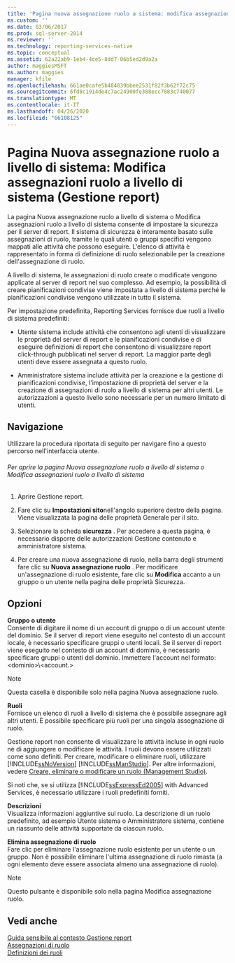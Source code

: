 ```yaml
---
title: 'Pagina nuova assegnazione ruolo a sistema: modifica assegnazioni ruolo a sistema (Gestione report) | Microsoft Docs'
ms.custom: ''
ms.date: 03/06/2017
ms.prod: sql-server-2014
ms.reviewer: ''
ms.technology: reporting-services-native
ms.topic: conceptual
ms.assetid: 62a22ab9-1eb4-4ce5-8dd7-06b5ed2d9a2a
author: maggiesMSFT
ms.author: maggies
manager: kfile
ms.openlocfilehash: 661ae0cafe5b484839bbee2531f82f3b62f72c75
ms.sourcegitcommit: 6fd8c1914de4c7ac24900fe388ecc7883c740077
ms.translationtype: MT
ms.contentlocale: it-IT
ms.lasthandoff: 04/26/2020
ms.locfileid: "66108125"
---
```

# <a name="new-system-role-assignments-edit-system-role-assignments-page-report-manager"></a>Pagina Nuova assegnazione ruolo a livello di sistema: Modifica assegnazioni ruolo a livello di sistema (Gestione report)
  La pagina Nuova assegnazione ruolo a livello di sistema o Modifica assegnazioni ruolo a livello di sistema consente di impostare la sicurezza per il server di report. Il sistema di sicurezza è interamente basato sulle assegnazioni di ruolo, tramite le quali utenti o gruppi specifici vengono mappati alle attività che possono eseguire. L'elenco di attività è rappresentato in forma di definizione di ruolo selezionabile per la creazione dell'assegnazione di ruolo.  
  
 A livello di sistema, le assegnazioni di ruolo create o modificate vengono applicate al server di report nel suo complesso. Ad esempio, la possibilità di creare pianificazioni condivise viene impostata a livello di sistema perché le pianificazioni condivise vengono utilizzate in tutto il sistema.  
  
 Per impostazione predefinita, Reporting Services fornisce due ruoli a livello di sistema predefiniti:  
  
-   Utente sistema include attività che consentono agli utenti di visualizzare le proprietà del server di report e le pianificazioni condivise e di eseguire definizioni di report che consentono di visualizzare report click-through pubblicati nel server di report. La maggior parte degli utenti deve essere assegnata a questo ruolo.  
  
-   Amministratore sistema include attività per la creazione e la gestione di pianificazioni condivise, l'impostazione di proprietà del server e la creazione di assegnazioni di ruolo a livello di sistema per altri utenti. Le autorizzazioni a questo livello sono necessarie per un numero limitato di utenti.  
  
## <a name="navigation"></a>Navigazione  
 Utilizzare la procedura riportata di seguito per navigare fino a questo percorso nell'interfaccia utente.  
  
###### <a name="to-open-the-new-system-role-assignments-or-edit-system-role-assignments-page"></a>Per aprire la pagina Nuova assegnazione ruolo a livello di sistema o Modifica assegnazioni ruolo a livello di sistema  
  
1.  Aprire Gestione report.  
  
2.  Fare clic su **Impostazioni sito**nell'angolo superiore destro della pagina. Viene visualizzata la pagina delle proprietà Generale per il sito.  
  
3.  Selezionare la scheda **sicurezza** . Per accedere a questa pagina, è necessario disporre delle autorizzazioni Gestione contenuto e amministratore sistema.  
  
4.  Per creare una nuova assegnazione di ruolo, nella barra degli strumenti fare clic su **Nuova assegnazione ruolo** . Per modificare un'assegnazione di ruolo esistente, fare clic su **Modifica** accanto a un gruppo o un utente nella pagina delle proprietà Sicurezza.  
  
## <a name="options"></a>Opzioni  
 **Gruppo o utente**  
 Consente di digitare il nome di un account di gruppo o di un account utente del dominio. Se il server di report viene eseguito nel contesto di un account locale, è necessario specificare gruppi o utenti locali. Se il server di report viene eseguito nel contesto di un account di dominio, è necessario specificare gruppi o utenti del dominio. Immettere l'account nel formato: \<dominio>\\<account.\>  
  
> [!NOTE]  
>  Questa casella è disponibile solo nella pagina Nuova assegnazione ruolo.  
  
 **Ruoli**  
 Fornisce un elenco di ruoli a livello di sistema che è possibile assegnare agli altri utenti. È possibile specificare più ruoli per una singola assegnazione di ruolo.  
  
 Gestione report non consente di visualizzare le attività incluse in ogni ruolo né di aggiungere o modificare le attività. I ruoli devono essere utilizzati come sono definiti. Per creare, modificare o eliminare ruoli, utilizzare [!INCLUDE[ssNoVersion](../includes/ssnoversion-md.md)] [!INCLUDE[ssManStudio](../includes/ssmanstudio-md.md)]. Per altre informazioni, vedere [Creare, eliminare o modificare un ruolo &#40;Management Studio&#41;](security/role-definitions-create-delete-or-modify.md).  
  
 Si noti che, se si utilizza [!INCLUDE[ssExpressEd2005](../includes/ssexpressed2005-md.md)] with Advanced Services, è necessario utilizzare i ruoli predefiniti forniti.  
  
 **Descrizioni**  
 Visualizza informazioni aggiuntive sul ruolo. La descrizione di un ruolo predefinito, ad esempio Utente sistema o Amministratore sistema, contiene un riassunto delle attività supportate da ciascun ruolo.  
  
 **Elimina assegnazione di ruolo**  
 Fare clic per eliminare l'assegnazione ruolo esistente per un utente o un gruppo. Non è possibile eliminare l'ultima assegnazione di ruolo rimasta (a ogni elemento deve essere associata almeno una assegnazione di ruolo).  
  
> [!NOTE]  
>  Questo pulsante è disponibile solo nella pagina Modifica assegnazione ruolo.  
  
## <a name="see-also"></a>Vedi anche  
 [Guida sensibile al contesto Gestione report](../../2014/reporting-services/report-manager-f1-help.md)   
 [Assegnazioni di ruolo](security/role-assignments.md)   
 [Definizioni dei ruoli](security/role-definitions.md)  
  
  

